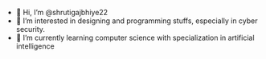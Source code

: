 - 👋 Hi, I’m @shrutigajbhiye22
- 👀 I’m interested in designing and programming stuffs, especially in cyber security.
- 🌱 I’m currently learning computer science with specialization in artificial intelligence 

<!---
shrutigajbhiye22/shrutigajbhiye22 is a ✨ special ✨ repository because its `README.md` (this file) appears on your GitHub profile.
You can click the Preview link to take a look at your changes.
--->
